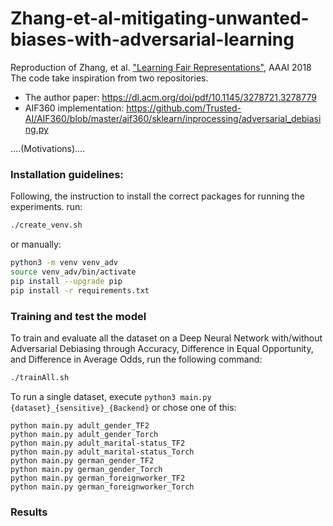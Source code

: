 # Zhang-et-al-mitigating-unwanted-biases-with-adversarial-learning

Reproduction of Zhang, et al. ["Learning Fair Representations"](https://dl.acm.org/doi/pdf/10.1145/3278721.3278779), AAAI 2018
The code take inspiration from two repositories.
- The author paper: https://dl.acm.org/doi/pdf/10.1145/3278721.3278779
- AIF360 implementation: https://github.com/Trusted-AI/AIF360/blob/master/aif360/sklearn/inprocessing/adversarial_debiasing.py

....(Motivations)....


### Installation guidelines:

Following, the instruction to install the correct packages for running the experiments.
run:

```bash
./create_venv.sh
```

or manually:

```bash
python3 -m venv venv_adv
source venv_adv/bin/activate
pip install --upgrade pip
pip install -r requirements.txt
```

### Training and test the model

To train and evaluate all the dataset on a Deep Neural Network with/without Adversarial Debiasing through Accuracy, 
Difference in Equal Opportunity, and Difference in Average Odds, run the following command:

```bash
./trainAll.sh
```

To run a single dataset, execute `python3 main.py {dataset}_{sensitive}_{Backend}` or chose one of this:

```
python main.py adult_gender_TF2
python main.py adult_gender_Torch
python main.py adult_marital-status_TF2
python main.py adult_marital-status_Torch
python main.py german_gender_TF2
python main.py german_gender_Torch
python main.py german_foreignworker_TF2
python main.py german_foreignworker_Torch
```

### Results